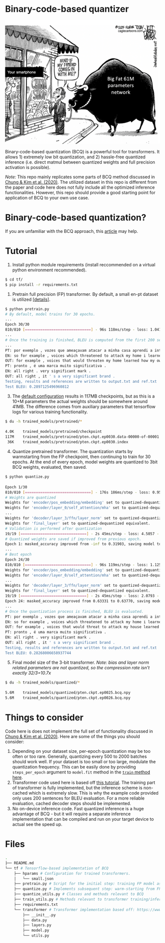 # Binary-code-based quantizer

![](./doc/cover.png)

Binary-code-based quantization (BCQ) is a powerful tool for transformers. It allows 1) extremely low bit quantization, and 2) hassle-free quantized inference (i.e. direct matmul between quantized weights and full precision activation is possible).

*Note:* This repo mainly replicates some parts of BCQ method discussed in [Chung & Kim et al. (2020)](https://aclanthology.org/2020.findings-emnlp.433/). The utilized dataset in this repo is different from the paper and code here does not fully include all the optimized inference functionalities. However, this repo should provide a good starting point for application of BCQ to your own use case.

# Binary-code-based quantization?

If you are unfamiliar with the BCQ approach, this [article](https://sites.google.com/view/insoochung/sub-3bit-quantization) may help.

# Tutorial

1. Install python module requirements (install reccommended on a virtual python environment recommended).

```bash
$ cd tf/
$ pip install -r requirements.txt
```

1. Pretrain full precision (FP) transformer. By default, a small en-pt dataset is utilized [[details]](https://www.tensorflow.org/datasets/catalog/ted_hrlr_translate#ted_hrlr_translatept_to_en).

```bash
$ python pretrain.py
# By default, model trains for 30 epochs.
...
Epoch 30/30
810/810 [==============================] - 96s 118ms/step - loss: 1.0415 - masked_accuracy: 0.7475 - val_loss: 2.1109 - val_masked_accuracy: 0.6362
...
# Once the training is finished, BLEU is computed from the first 200 sequences of the testset.
...
PT: por exemplo , vozes que ameaçavam atacar a minha casa aprendi a interpretá-las como o meu próprio sentimento de medo e insegurança no mundo , e não como um perigo real e objetivo .
EN: so for example , voices which threatened to attack my home i learned to interpret as my own sense of fear and insecurity in the world , rather than an actual , objective danger .
OUT: for example , voices that would threaten my home learned how my own fear of fear and insecurity in the world , and not as a real danger and goal .
PT: pronto , é uma marca muito significativa .
EN: all right . very significant mark .
OUT: all right , it ' s a very significant brand .
Testing, results and references are written to output.txt and ref.txt
Test BLEU: 0.2897125496960812
```

3. The [default configuration](/tf/hparams/small.json) results in 117MB checkpoints, but as this is a 10+M parameters the actual weights should be somewhere around 41MB. The difference comes from auxiliary parameters that tensorflow logs for various training functionality.

```bash
$ du -h trained_models/pretrained/*

4.0K	trained_models/pretrained/checkpoint
117M	trained_models/pretrained/pten.ckpt.ep0030.data-00000-of-00001
 36K	trained_models/pretrained/pten.ckpt.ep0030.index
```

4. Quantize pretrained transformer. The quantization starts by warmstarting from the FP checkpoint, then continuing to train for 30 epochs. At the end of every epoch, model weights are quantized to 3bit BCQ weights, evaluated, then saved.

```bash
$ python quantize.py

Epoch 1/30
810/810 [==============================] - 176s 186ms/step - loss: 0.9519 - masked_accuracy: 0.7628 - val_loss: 2.1906 - val_masked_accuracy: 0.6299 # Validation log before quantization
# Weights are quantized
Weights for 'encoder/pos_embedding/embedding' set to quantized-dequantized equivalent.
Weights for 'encoder/layer_0/self_attention/mha' set to quantized-dequantized equivalent.
...
Weights for 'decoder/layer_3/ffn/layer_norm' set to quantized-dequantized equivalent.
Weights for 'final_layer' set to quantized-dequantized equivalent.
# Validation is performed after quantization
19/19 [==============================] - 2s 45ms/step - loss: 4.5057 - masked_accuracy: 0.3190
# Quantized weights are saved if improved from previous epoch.
Epoch 1: masked_accuracy improved from -inf to 0.31903, saving model to trained_models/quantized/pten.ckpt.ep0001.bcq.npy
...
# Best epoch
Epoch 24/30
810/810 [==============================] - 96s 119ms/step - loss: 1.1256 - masked_accuracy: 0.7327 - val_loss: 2.0879 - val_masked_accuracy: 0.6387
Weights for 'encoder/pos_embedding/embedding' set to quantized-dequantized equivalent.
Weights for 'encoder/layer_0/self_attention/mha' set to quantized-dequantized equivalent.
...
Weights for 'decoder/layer_3/ffn/layer_norm' set to quantized-dequantized equivalent.
Weights for 'final_layer' set to quantized-dequantized equivalent.
19/19 [==============================] - 2s 45ms/step - loss: 2.0793 - masked_accuracy: 0.6377 # val loss and val masked_accuracy
Epoch 24: masked_accuracy improved from 0.63331 to 0.63770, saving model to trained_models/quantized/pten.ckpt.ep0024.bcq.npy
...
# Once the quantization process is finished, BLEU is evaluated.
PT: por exemplo , vozes que ameaçavam atacar a minha casa aprendi a interpretá-las como o meu próprio sentimento de medo e insegurança no mundo , e não como um perigo real e objetivo .
EN: so for example , voices which threatened to attack my home i learned to interpret as my own sense of fear and insecurity in the world , rather than an actual , objective danger .
OUT: for example , voices that would threat to attack my house learned how my own feeling of fear and insecurity in the world , not as a real danger and purpose .
PT: pronto , é uma marca muito significativa .
EN: all right . very significant mark .
OUT: all right , it ' s a very significant brand .
Testing, results and references are written to output.txt and ref.txt
Test BLEU: 0.28268006658937744

```

5. Final model size of the 3-bit transformer. *Note: bias and layer norm related parameters are not quantized, so the compression rate isn't exactly 32/3=10.7x*

```bash
$ du -h trained_models/quantized/*

5.6M	trained_models/quantized/pten.ckpt.ep0025.bcq.npy
5.6M	trained_models/quantized/pten.ckpt.ep0026.bcq.npy
```

# Things to consider

Code here is does not implement the full set of functionality discussed in [Chung & Kim et al. (2020)](https://aclanthology.org/2020.findings-emnlp.433/). Here are some of the things you should consider:

1. Depending on your dataset size, per-epoch quantization may be too often or too rare. Generally, quantizing every 500 to 2000 batches should work well. If your dataset is too small or too large, modulate the quantization frequency. This can be easily done by providing `steps_per_epoch` argument to `model.fit` method in the [`train` method here](/tf/train_utils.py).
2. Transformer code used here is based off [this tutorial](https://www.tensorflow.org/text/tutorials/nmt_with_attention). The training part of transformer is fully implemented, but the inference scheme is non-cached which is extremely slow. This is why the example code provided only uses 200 sentences for BLEU evaluation. For a more reliable evaluation, cached decoder steps should be implemented.
3. No on-device inference code. Fast quantized inference is a huge advantage of BCQ - but it will require a separate inference implementation that can be compiled and run on your target device to actual see the speed up.


# Files
```bash
.
├── README.md
└── tf # Tensorflow-based implementation of BCQ
    ├── hparams # Configuration for trained transformers.
    │   └── small.json
    ├── pretrain.py # Script for the initial step: training FP model as a starting point of BCQ.
    ├── quantize.py # Implements subsequent step: warm-starting from FP model to perform BCQ.
    ├── quantize_utils.py # Classes and methods relevant to BCQ
    ├── train_utils.py # Methods relevant to transformer training/inference
    ├── requirements.txt
    └── transformer # Transformer implementation based off: https://www.tensorflow.org/text/tutorials/nmt_with_attention
        ├── __init__.py
        ├── data.py
        ├── layers.py
        ├── model.py
        └── utils.py
```